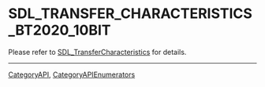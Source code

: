 # SDL_TRANSFER_CHARACTERISTICS_BT2020_10BIT

Please refer to [SDL_TransferCharacteristics](SDL_TransferCharacteristics) for details.

----
[CategoryAPI](CategoryAPI), [CategoryAPIEnumerators](CategoryAPIEnumerators)

